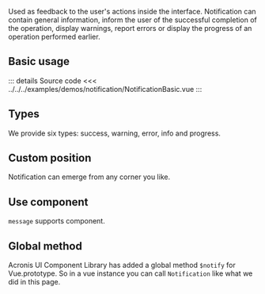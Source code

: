 Used as feedback to the user's actions inside the interface.
Notification can contain general information, inform the user of the successful completion of the operation,
display warnings, report errors or display the progress of an operation performed earlier.

## Basic usage

<NotificationBasic />

::: details Source code
<<< ../../../examples/demos/notification/NotificationBasic.vue
:::

## Types

We provide six types: success, warning, error, info and progress.

## Custom position

Notification can emerge from any corner you like.

## Use component

`message` supports component.

## Global method

Acronis UI Component Library has added a global method `$notify` for Vue.prototype. So in a vue instance you can call `Notification` like what we did in this page.
